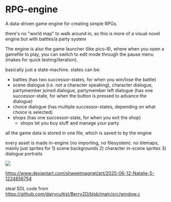 # RPG-engine

A data-driven game engine for creating simple RPGs.

there's no "world map" to walk around in, so this is more of a visual novel engine but with battles/a party system

The engine is also the game launcher (like pico-8), where when you open a gamefile to play, you can switch to edit mode through the pause menu (makes for quick testing/iteration).

basically just a state-machine. states can be:
- battles (has two successor-states, for when you win/lose the battle)
- scene dialogue (i.e. not a character speaking), character dialogue, partymember joined dialogue, partymember left dialogue (has one successor-state, for when the button is pressed to advance the dialogue)
- choice dialogue (has multiple successor-states, depending on what choice is selected)
- shops (has one successor-state, for when you exit the shop)
  - shops let you buy stuff and manage your party

all the game data is stored in one file, which is saved to by the engine

every asset is made in-engine (no importing, no filesystem). no tilemaps, mainly just sprites for 1) scene backgrounds 2) character in-scene sprites 3) dialogue portraits

![](https://static.wikia.nocookie.net/undertale/images/7/7d/Tem_Shop_soundtrack.png/revision/latest?cb=20151105132749)

https://www.deviantart.com/shweetmagnet/art/2025-06-12-Natalie-5-1224856754

steal SDL code from https://github.com/dairycultist/Berry2D/blob/main/src/window.c
